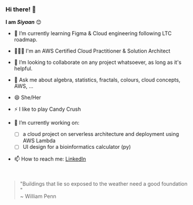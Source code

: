 ### Hi there! 👋
**I am *Siyaan***
😊
- 🌱 I’m currently learning Figma & Cloud engineering following LTC roadmap.
- 👩🏽‍💼 I'm an AWS Certified Cloud Practitioner & Solution Architect
- 👯 I’m looking to collaborate on any project whatsoever, as long as it's helpful.
- 💬 Ask me about algebra, statistics, fractals, colours, cloud concepts, AWS, ...
- 😄 She/Her
- ⚡ I like to play Candy Crush

- 🔭 I’m currently working on:
  - [ ] a cloud project on serverless architecture and deployment using AWS Lambda
  - [ ] UI design for a bioinformatics calculator (py)
- 📫 How to reach me: [LinkedIn](https://www.linkedin.com/in/mariam-siyanbola/)
</br>

  > "Buildings that lie so exposed to the weather need a good foundation " </br> ~ William Penn
